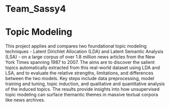 # Team_Sassy4 
# Topic Modeling

This project applies and compares two foundational topic modeling techniques - Latent Dirichlet Allocation (LDA) and Latent Semantic Analysis (LSA) - on a large corpus of over 1.8 million news articles from the New York Times spanning 1987 to 2007. The aims are to discover the salient topics automatically extracted from this real-world dataset using LDA and LSA, and to evaluate the relative strengths, limitations, and differences between the two models. Key steps include data preprocessing, model training and tuning, topic induction, and qualitative and quantitative analysis of the induced topics. The results provide insights into how unsupervised topic modeling can surface themantic themes in massive textual corpora like news archives.
